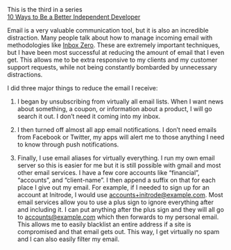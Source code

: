 <div class="note">This is the third in a series<br/><a href="/posts/2014/01/19/10-ways-to-be-a-better-independent-developer">10 Ways to Be a Better Independent Developer</a></div>

Email is a very valuable communication tool, but it is also an incredible distraction. Many people talk about how to manage incoming email with methodologies like [Inbox Zero](http://inboxzero.com). These are extremely important techniques, but I have been most successful at reducing the amount of email that I even get. This allows me to be extra responsive to my clients and my customer support requests, while not being constantly bombarded by unnecessary distractions.

I did three major things to reduce the email I receive:
1. I began by unsubscribing from virtually all email lists. When I want news about something, a coupon, or information about a product, I will go search it out. I don’t need it coming into my inbox.

2. I then turned off almost all app email notifications. I don’t need emails from Facebook or Twitter, my apps will alert me to those anything I need to know through push notifications.

3. Finally, I use email aliases for virtually everything. I run my own email server so this is easier for me but it is still possible with gmail and most other email services. I have a few core accounts like “financial”, “accounts”, and “client-name”. I then append a suffix on that for each place I give out my email. For example, if I needed to sign up for an account at Initrode, I would use accounts+initrode@example.com. Most email services allow you to use a plus sign to ignore everything after and including it. I can put anything after the plus sign and they will all go to accounts@example.com which then forwards to my personal email. This allows me to easily blacklist an entire address if a site is compromised and that email gets out. This way, I get virtually no spam and I can also easily filter my email.

